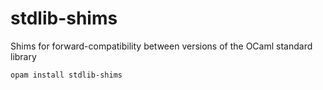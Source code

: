 # stdlib-shims
Shims for forward-compatibility between versions of the OCaml standard library

```
opam install stdlib-shims
```
